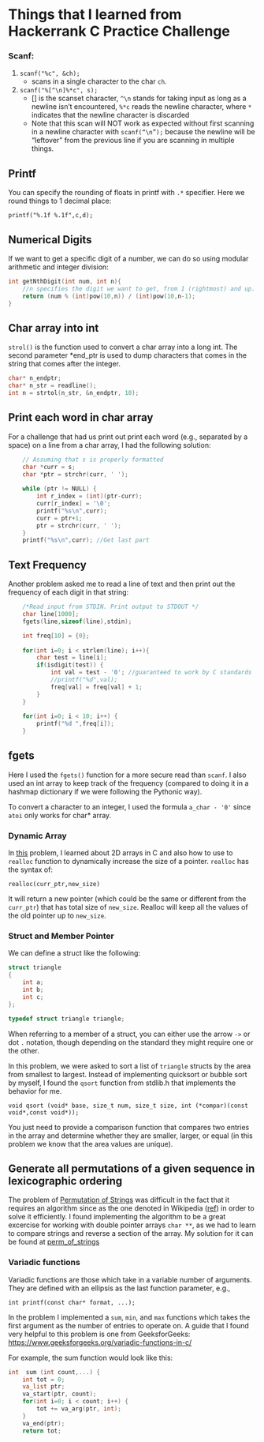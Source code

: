 # Things that I learned from Hackerrank C Practice Challenge

### Scanf:

1. `scanf("%c", &ch);`
    * scans in a single character to the char `ch`.
2. `scanf("%[^\n]%*c", s);`
    * [] is the scanset character, `^\n` stands for taking input as long as a newline isn’t encountered, `%*c` reads the newline character, where `*` indicates that the newline character is discarded
    * Note that this scan will NOT work as expected without first scanning in a newline character with `scanf(“\n”);` because the newline will be “leftover” from the previous line if you are scanning in multiple things.

## Printf

You can specify the rounding of floats in printf with `.*` specifier. Here we round things to 1 decimal place:

`printf("%.1f %.1f",c,d);`

## Numerical Digits

If we want to get a specific digit of a number, we can do so using modular arithmetic and integer division:

~~~c 
int getNthDigit(int num, int n){
    //n specifies the digit we want to get, from 1 (rightmost) and up.
    return (num % (int)pow(10,n)) / (int)pow(10,n-1);
}
~~~

## Char array into int

`strol()` is the function used to convert a char array into a long int. The second parameter *end_ptr is used to dump characters that comes in the string that comes after the integer.

~~~c
char* n_endptr;
char* n_str = readline();
int n = strtol(n_str, &n_endptr, 10);
~~~

## Print each word in char array

For a challenge that had us print out print each word (e.g., separated by a space) on a line from a char array, I had the following solution:

~~~c
    // Assuming that s is properly formatted
    char *curr = s;
    char *ptr = strchr(curr, ' ');
    
    while (ptr != NULL) {
        int r_index = (int)(ptr-curr);
        curr[r_index] = '\0';
        printf("%s\n",curr);
        curr = ptr+1;
        ptr = strchr(curr, ' ');
    }
    printf("%s\n",curr); //Get last part
~~~

## Text Frequency

Another problem asked me to read a line of text and then print out the frequency of each digit in that string:

~~~c
    /*Read input from STDIN. Print output to STDOUT */  
    char line[1000];
    fgets(line,sizeof(line),stdin);

    int freq[10] = {0};
    
    for(int i=0; i < strlen(line); i++){
        char test = line[i];
        if(isdigit(test)) {
            int val = test - '0'; //guaranteed to work by C standards
            //printf("%d",val);
            freq[val] = freq[val] + 1;
        }
    }
    
    for(int i=0; i < 10; i++) {
        printf("%d ",freq[i]);
    }
~~~
## fgets

Here I used the `fgets()` function for a more secure read than `scanf`. I also used an int array to keep track of the frequency (compared to doing it in a hashmap dictionary if we were following the Pythonic way). 

To convert a character to an integer, I used the formula `a_char - '0'` since `atoi` only works for char* array.

### Dynamic Array

In [this](https://www.hackerrank.com/challenges/dynamic-array-in-c/problem?h_r=next-challenge&h_v=zen&h_r=next-challenge&h_v=zen) problem, I learned about 2D arrays in C and also how to use to `realloc` function to dynamically increase the size of a pointer. `realloc` has the syntax of:

`realloc(curr_ptr,new_size)`

It will return a new pointer (which could be the same or different from the `curr_ptr`) that has total size of `new_size`. Realloc will keep all the values of the old pointer up to `new_size`.

### Struct and Member Pointer

We can define a struct like the following:

~~~c
struct triangle
{
	int a;
	int b;
	int c;
};

typedef struct triangle triangle;
~~~

When referring to a member of a struct, you can either use the arrow `->` or dot `.` notation, though depending on the standard they might require one or the other.

In this problem, we were asked to sort a list of `triangle` structs by the area from smallest to largest. Instead of implementing quicksort or bubble sort by myself, I found the `qsort` function from stdlib.h that implements the behavior for me.

`void qsort (void* base, size_t num, size_t size, int (*compar)(const void*,const void*));`

You just need to provide a comparison function that compares two entries in the array and determine whether they are smaller, larger, or equal (in this problem we know that the area values are unique).

## Generate all permutations of a given sequence in lexicographic ordering

The problem of [Permutation of Strings](https://www.hackerrank.com/challenges/permutations-of-strings/problem) was difficult in the fact that it requires an algorithm since as the one denoted in Wikipedia ([ref](https://en.wikipedia.org/wiki/Permutation#Generation_in_lexicographic_order)) in order to solve it efficiently. I found implementing the algorithm to be a great excercise for working with double pointer arrays `char **`, as we had to learn to compare strings and reverse a section of the array. My solution for it can be found at [perm_of_strings](Sorting/perm_of_strings.c)

### Variadic functions

Variadic functions are those which take in a variable number of arguments. They are defined with an ellipsis as the last function parameter, e.g.,

`int printf(const char* format, ...);`

In the problem I implemented a `sum`, `min`, and `max` functions which takes the first argument as the number of entries to operate on. A guide that I found very helpful to this problem is one from GeeksforGeeks: <https://www.geeksforgeeks.org/variadic-functions-in-c/>

For example, the sum function would look like this:

~~~c
int  sum (int count,...) {
    int tot = 0;
    va_list ptr;
    va_start(ptr, count);
    for(int i=0; i < count; i++) {
        tot += va_arg(ptr, int);
    }
    va_end(ptr);
    return tot;
~~~